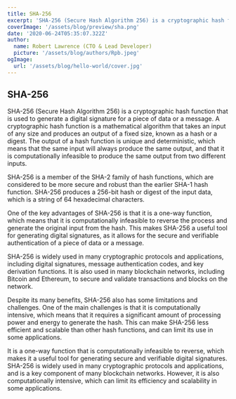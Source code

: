 ```yaml
---
title: SHA-256
excerpt: 'SHA-256 (Secure Hash Algorithm 256) is a cryptographic hash function that is used to generate a digital signature for a piece of data or a message...'
coverImage: '/assets/blog/preview/sha.png'
date: '2020-06-24T05:35:07.322Z'
author: 
  name: Robert Lawrence (CTO & Lead Developer)
  picture: '/assets/blog/authors/Rpb.jpeg'
ogImage:
  url: '/assets/blog/hello-world/cover.jpg'
---
```


## SHA-256

SHA-256 (Secure Hash Algorithm 256) is a cryptographic hash function that is used to generate a digital signature for a piece of data or a message. A cryptographic hash function is a mathematical algorithm that takes an input of any size and produces an output of a fixed size, known as a hash or a digest. The output of a hash function is unique and deterministic, which means that the same input will always produce the same output, and that it is computationally infeasible to produce the same output from two different inputs.

SHA-256 is a member of the SHA-2 family of hash functions, which are considered to be more secure and robust than the earlier SHA-1 hash function. SHA-256 produces a 256-bit hash or digest of the input data, which is a string of 64 hexadecimal characters.

One of the key advantages of SHA-256 is that it is a one-way function, which means that it is computationally infeasible to reverse the process and generate the original input from the hash. This makes SHA-256 a useful tool for generating digital signatures, as it allows for the secure and verifiable authentication of a piece of data or a message.

SHA-256 is widely used in many cryptographic protocols and applications, including digital signatures, message authentication codes, and key derivation functions. It is also used in many blockchain networks, including Bitcoin and Ethereum, to secure and validate transactions and blocks on the network.

Despite its many benefits, SHA-256 also has some limitations and challenges. One of the main challenges is that it is computationally intensive, which means that it requires a significant amount of processing power and energy to generate the hash. This can make SHA-256 less efficient and scalable than other hash functions, and can limit its use in some applications.

It is a one-way function that is computationally infeasible to reverse, which makes it a useful tool for generating secure and verifiable digital signatures. SHA-256 is widely used in many cryptographic protocols and applications, and is a key component of many blockchain networks. However, it is also computationally intensive, which can limit its efficiency and scalability in some applications.
